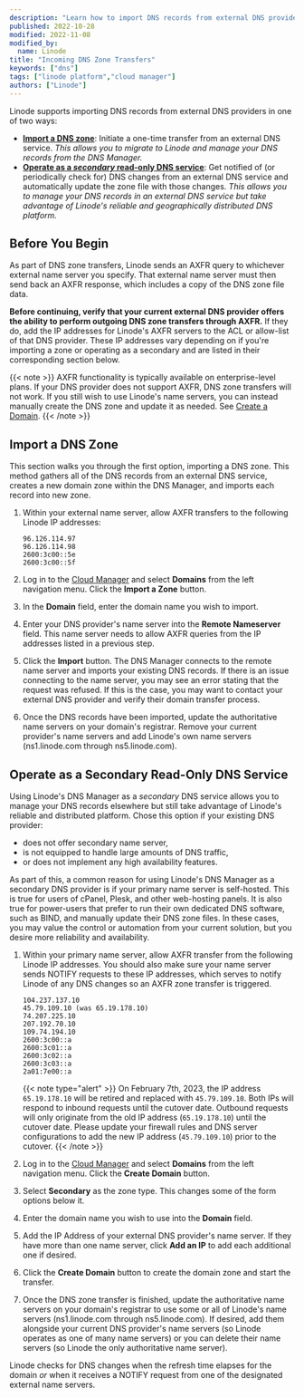 ```yaml
---
description: "Learn how to import DNS records from external DNS providers by using AXFR transfers"
published: 2022-10-28
modified: 2022-11-08
modified_by:
  name: Linode
title: "Incoming DNS Zone Transfers"
keywords: ["dns"]
tags: ["linode platform","cloud manager"]
authors: ["Linode"]
---
```


Linode supports importing DNS records from external DNS providers in one of two ways:

- [**Import a DNS zone**](#import-a-dns-zone): Initiate a one-time transfer from an external DNS service. *This allows you to migrate to Linode and manage your DNS records from the DNS Manager.*
- [**Operate as a *secondary* read-only DNS service**](#operate-as-a-secondary-read-only-dns-service): Get notified of (or periodically check for) DNS changes from an external DNS service and automatically update the zone file with those changes. *This allows you to manage your DNS records in an external DNS service but take advantage of Linode's reliable and geographically distributed DNS platform.*

## Before You Begin

As part of DNS zone transfers, Linode sends an AXFR query to whichever external name server you specify. That external name server must then send back an AXFR response, which includes a copy of the DNS zone file data.

**Before continuing, verify that your current external DNS provider offers the ability to perform outgoing DNS zone transfers through AXFR.** If they do, add the IP addresses for Linode's AXFR servers to the ACL or allow-list of that DNS provider. These IP addresses vary depending on if you're importing a zone or operating as a secondary and are listed in their corresponding section below.

{{< note >}}
AXFR functionality is typically available on enterprise-level plans. If your DNS provider does not support AXFR, DNS zone transfers will not work. If you still wish to use Linode's name servers, you can instead manually create the DNS zone and update it as needed. See [Create a Domain](/docs/products/networking/dns-manager/guides/create-domain/).
{{< /note >}}

## Import a DNS Zone

This section walks you through the first option, importing a DNS zone. This method gathers all of the DNS records from an external DNS service, creates a new domain zone within the DNS Manager, and imports each record into new zone.

1. Within your external name server, allow AXFR transfers to the following Linode IP addresses:

    ```
    96.126.114.97
    96.126.114.98
    2600:3c00::5e
    2600:3c00::5f
    ```

1. Log in to the [Cloud Manager](https://cloud.linode.com/) and select **Domains** from the left navigation menu. Click the **Import a Zone** button.

1. In the **Domain** field, enter the domain name you wish to import.

1. Enter your DNS provider's name server into the **Remote Nameserver** field. This name server needs to allow AXFR queries from the IP addresses listed in a previous step.

1.  Click the **Import** button. The DNS Manager connects to the remote name server and imports your existing DNS records. If there is an issue connecting to the name server, you may see an error stating that the request was refused. If this is the case, you may want to contact your external DNS provider and verify their domain transfer process.

1. Once the DNS records have been imported, update the authoritative name servers on your domain's registrar. Remove your current provider's name servers and add Linode's own name servers (ns1.linode.com through ns5.linode.com).

## Operate as a Secondary Read-Only DNS Service

Using Linode's DNS Manager as a *secondary* DNS service allows you to manage your DNS records elsewhere but still take advantage of Linode's reliable and distributed platform. Chose this option if your existing DNS provider:

- does not offer secondary name server,
- is not equipped to handle large amounts of DNS traffic,
- or does not implement any high availability features.

As part of this, a common reason for using Linode's DNS Manager as a secondary DNS provider is if your primary name server is self-hosted. This is true for users of cPanel, Plesk, and other web-hosting panels. It is also true for power-users that prefer to run their own dedicated DNS software, such as BIND, and manually update their DNS zone files. In these cases, you may value the control or automation from your current solution, but you desire more reliability and availability.

1. Within your primary name server, allow AXFR transfer from the following Linode IP addresses. You should also make sure your name server sends NOTIFY requests to these IP addresses, which serves to notify Linode of any DNS changes so an AXFR zone transfer is triggered.

    ```
    104.237.137.10
    45.79.109.10 (was 65.19.178.10)
    74.207.225.10
    207.192.70.10
    109.74.194.10
    2600:3c00::a
    2600:3c01::a
    2600:3c02::a
    2600:3c03::a
    2a01:7e00::a
    ```

    {{< note type="alert" >}}
    On February 7th, 2023, the IP address `65.19.178.10` will be retired and replaced with `45.79.109.10`. Both IPs will respond to inbound requests until the cutover date. Outbound requests will only originate from the old IP address (`65.19.178.10`) until the cutover date. Please update your firewall rules and DNS server configurations to add the new IP address (`45.79.109.10`) prior to the cutover.
    {{< /note >}}

1. Log in to the [Cloud Manager](https://cloud.linode.com/) and select **Domains** from the left navigation menu. Click the **Create Domain** button.

1. Select **Secondary** as the zone type. This changes some of the form options below it.

1. Enter the domain name you wish to use into the **Domain** field.

1. Add the IP Address of your external DNS provider's name server. If they have more than one name server, click **Add an IP** to add each additional one if desired.

1. Click the **Create Domain** button to create the domain zone and start the transfer.

1. Once the DNS zone transfer is finished, update the authoritative name servers on your domain's registrar to use some or all of Linode's name servers (ns1.linode.com through ns5.linode.com). If desired, add them alongside your current DNS provider's name servers (so Linode operates as one of many name servers) or you can delete their name servers (so Linode the only authoritative name server).

Linode checks for DNS changes when the refresh time elapses for the domain *or* when it receives a NOTIFY request from one of the designated external name servers.